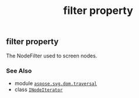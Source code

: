 ﻿---
title: filter property
second_title: Aspose.SVG for Python via .NET API References
description: 
type: docs
weight: 60
url: /python-net/aspose.svg.dom.traversal/inodeiterator/filter/
is_root: false
---

## filter property


The NodeFilter used to screen nodes.

### See Also
* module [`aspose.svg.dom.traversal`](../../)
* class [`INodeIterator`](/svg/python-net/aspose.svg.dom.traversal/inodeiterator)
